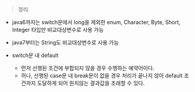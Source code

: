 > 정리
> 


- java6까지는 switch문에서 long을 제외한 enum, Character, Byte, Short, Integer 타입만 비교대상변수로 사용 가능

- java7부터는 String도 비교대상변수로 사용 가능

- switch문 내 default
    - 먼저 선행된 조건에 부합되지 않을 경우 수행하는 예약어이다.
    - 허나, 선행된 case문 내 break문이 없을 경우 처리가 끝나지 않아 default 조건까지 도달하게 되어 원치않는 결과값을 초래할 수 있다.
